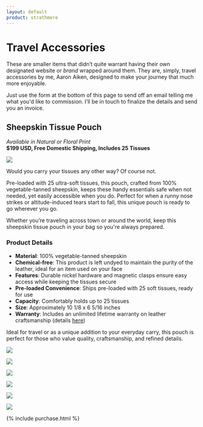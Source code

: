 ```yaml
---
layout: default
product: strathmere
---
```


# Travel Accessories

These are smaller items that didn’t quite warrant having their own designated website or _brand_ wrapped around them. They are, simply, travel accessories by me, Aaron Aiken, designed to make your journey that much more enjoyable.

Just use the form at the bottom of this page to send off an email telling me what you'd like to commission. I’ll be in touch to finalize the details and send you an invoice.

## Sheepskin Tissue Pouch
_Available in Natural or Floral Print_  
**$199 USD, Free Domestic Shipping, Includes 25 Tissues**

![](assets/img/product-photos/accessories/sheepskin-tissue-pouch/natural/IMG_5632.jpeg)

Would you carry your tissues any other way? Of course not.

Pre-loaded with 25 ultra-soft tissues, this pouch, crafted from 100% vegetable-tanned sheepskin, keeps these handy essentials safe when not needed, yet easily accessible when you do. Perfect for when a runny nose strikes or altitude-induced tears start to fall, this unique pouch is ready to go wherever you go.

Whether you’re traveling across town or around the world, keep this sheepskin tissue pouch in your bag so you're always prepared.

### **Product Details**

- **Material**: 100% vegetable-tanned sheepskin
- **Chemical-free**: This product is left undyed to maintain the purity of the leather, ideal for an item used on your face
- **Features**: Durable nickel hardware and magnetic clasps ensure easy access while keeping the tissues secure
- **Pre-loaded Convenience**: Ships pre-loaded with 25 soft tissues, ready for use
- **Capacity**: Comfortably holds up to 25 tissues
- **Size**: Approximately 10 1/8 x 6 5/16 inches
- **Warranty**: Includes an unlimited lifetime warranty on leather craftsmanship (details [here](https://amaiken.com/pages/shipping-returns-and-warranty-information))

Ideal for travel or as a unique addition to your everyday carry, this pouch is perfect for those who value quality, craftsmanship, and refined details.

![](assets/img/product-photos/accessories/sheepskin-tissue-pouch/natural/IMG_5631.jpeg)

![](assets/img/product-photos/accessories/sheepskin-tissue-pouch/natural/IMG_5633.jpeg)

![](assets/img/product-photos/accessories/sheepskin-tissue-pouch/natural/IMG_5641.jpeg)

![](assets/img/product-photos/accessories/sheepskin-tissue-pouch/natural/IMG_5644.jpeg)

![](assets/img/product-photos/accessories/sheepskin-tissue-pouch/floral/IMG_5628.jpeg)

![](assets/img/product-photos/accessories/sheepskin-tissue-pouch/floral/IMG_5629.jpeg)

{% include purchase.html %}
